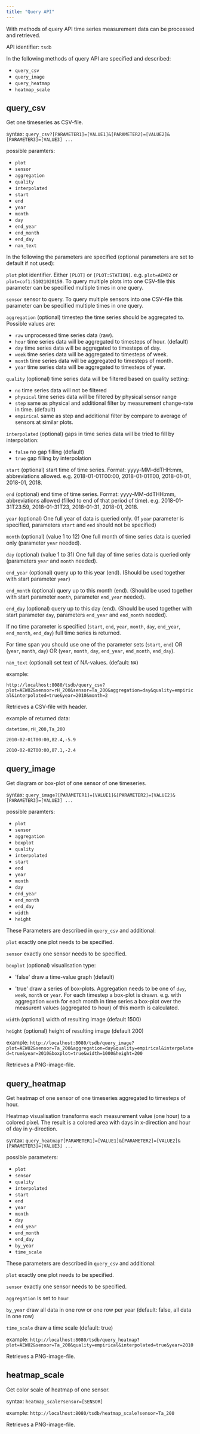 ```yaml
---
title: "Query API"
---
```


With methods of query API time series measurement data can be processed and retrieved.

API identifier: `tsdb`

In the following methods of query API are specified and described: 
* `query_csv`
* `query_image`
* `query_heatmap`
* `heatmap_scale` 


## query_csv

Get one timeseries as CSV-file.

syntax: `query_csv?[PARAMETER1]=[VALUE1]&[PARAMETER2]=[VALUE2]&[PARAMETER3]=[VALUE3] ...`

possible paramters: 
* `plot` 
* `sensor` 
* `aggregation` 
* `quality` 
* `interpolated` 
* `start` 
* `end` 
* `year` 
* `month`
* `day`
* `end_year`
* `end_month`
* `end_day`
* `nan_text`

In the following the parameters are specified (optional parameters are set to default if not used):

`plot` plot identifier. Either `[PLOT]` or `[PLOT:STATION]`. e.g. `plot=AEW02` or `plot=cof1:51021020159`. To query multiple plots into one CSV-file this parameter can be specified multiple times in one query.

`sensor` sensor to query. To query multiple sensors into one CSV-file this parameter can be specified multiple times in one query.

`aggregation` (optional) timestep the time series should be aggregated to. Possible values are:

* `raw`  unprocessed time series data (raw).
* `hour` time series data will be aggregated to timesteps of hour. (default)
* `day` time series data will be aggregated to timesteps of day.
* `week` time series data will be aggregated to timesteps of week.
* `month` time series data will be aggregated to timesteps of month.
* `year` time series data will be aggregated to timesteps of year.

`quality` (optional) time series data will be filtered based on quality setting:

* `no` time series data will not be filtered
* `physical` time series data will be filtered by physical sensor range
* `step` same as physical and additional filter by measurement change-rate in time. (default)
* `empirical` same as step and additional filter by compare to average of sensors at similar plots.

`interpolated` (optional) gaps in time series data will be tried to fill by interpolation:

* `false` no gap filling (default)
* `true`  gap filling by interpolation

`start` (optional) start time of time series. Format: yyyy-MM-ddTHH:mm, abbreviations allowed. e.g.  2018-01-01T00:00, 2018-01-01T00, 2018-01-01, 2018-01, 2018.

`end` (optional) end time of time series. Format: yyyy-MM-ddTHH:mm, abbreviations allowed (filled to end of that period of time). e.g.  2018-01-31T23:59, 2018-01-31T23, 2018-01-31, 2018-01, 2018.

`year` (optional) One full year of data is queried only. (If `year` parameter is specified, parameters `start` and `end` should not be specified)

`month` (optional) (value 1 to 12) One full month of time series data is queried only (parameter `year` needed).

`day` (optional) (value 1 to 31) One full day of time series data is queried only (parameters `year` and `month` needed).

`end_year` (optional) query up to this year (end). (Should be used together with start parameter `year`)

`end_month` (optional) query up to this month (end). (Should be used together with start parameter `month`, parameter `end_year` needed).

`end_day` (optional) query up to this day (end). (Should be used together with start parameter `day`, parameters `end_year` and `end_month` needed).

If no time parameter is specified (`start`, `end`, `year`, `month`, `day`, `end_year`, `end_month`, `end_day`) full time series is returned.

For time span you should use one of the parameter sets (`start`, `end`) OR (`year`, `month`, `day`) OR (`year`, `month`, `day`, `end_year`, `end_month`, `end_day`).

`nan_text` (optional) set text of NA-values. (default: `NA`)

example:

`http://localhost:8080/tsdb/query_csv?plot=AEW02&sensor=rH_200&sensor=Ta_200&aggregation=day&quality=empirical&interpolated=true&year=2010&month=2`

Retrieves a CSV-file with header.

example of returned data:

`datetime,rH_200,Ta_200`

`2010-02-01T00:00,82.4,-5.9`

`2010-02-02T00:00,87.1,-2.4`


## query_image

Get diagram or box-plot of one sensor of one timeseries.

syntax: `query_image?[PARAMETER1]=[VALUE1]&[PARAMETER2]=[VALUE2]&[PARAMETER3]=[VALUE3] ...`

possible paramters: 
* `plot` 
* `sensor` 
* `aggregation` 
* `boxplot` 
* `quality` 
* `interpolated`
* `start` 
* `end` 
* `year` 
* `month` 
* `day` 
* `end_year` 
* `end_month` 
* `end_day` 
* `width` 
* `height`

These Parameters are described in `query_csv` and additional:

`plot` exactly one plot needs to be specified.

`sensor` exactly one sensor needs to be specified.

`boxplot` (optional) visualisation type:

* 'false' draw a time-value graph (default)

* 'true' draw a series of box-plots. Aggregation needs to be one of `day`, `week`, `month` or `year`. For each timestep a box-plot is drawn. e.g. with aggregation `month` for each month in time series a box-plot over the measurent values (aggregated to hour) of this month is calculated.

`width` (optional) width of resulting image (default 1500)

`height` (optional) height of resulting image (default 200)

example: `http://localhost:8080/tsdb/query_image?plot=AEW02&sensor=Ta_200&aggregation=day&quality=empirical&interpolated=true&year=2010&boxplot=true&width=1000&height=200`

Retrieves a PNG-image-file.


## query_heatmap

Get heatmap of one sensor of one timeseries aggregated to timesteps of hour.

Heatmap visualisation transforms each measurement value (one hour) to a colored pixel. The result is a colored area with days in x-direction and hour of day in y-direction.

syntax: `query_heatmap?[PARAMETER1]=[VALUE1]&[PARAMETER2]=[VALUE2]&[PARAMETER3]=[VALUE3] ...`

possible parameters: 
* `plot` 
* `sensor` 
* `quality` 
* `interpolated`
* `start` 
* `end` 
* `year` 
* `month` 
* `day` 
* `end_year` 
* `end_month` 
* `end_day`
* `by_year`
* `time_scale` 

These parameters are described in `query_csv` and additional:

`plot` exactly one plot needs to be specified.

`sensor` exactly one sensor needs to be specified.

`aggregation` is set to `hour`

`by_year` draw all data in one row or one row per year (default: false, all data in one row)

`time_scale` draw a time scale (default: true)

example: `http://localhost:8080/tsdb/query_heatmap?plot=AEW02&sensor=Ta_200&quality=empirical&interpolated=true&year=2010`

Retrieves a PNG-image-file.


## heatmap_scale

Get color scale of heatmap of one sensor.

syntax: `heatmap_scale?sensor=[SENSOR]`

example: `http://localhost:8080/tsdb/heatmap_scale?sensor=Ta_200`

Retrieves a PNG-image-file.

